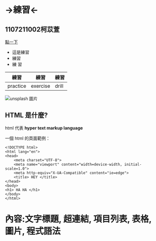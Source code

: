 # →練習←
## 1107211002柯苡萱

[點一下](https://www.youtube.com/?gl=TW&hl=zh-TW)

* 這是練習 
* 練習
* 練 習

| 練習   | 練習      |    練習      |
|-------|-----------|--------------|
| practice     | exercise       |   drill |

![unsplash 圖片](https://images.fineartamerica.com/images/artworkimages/mediumlarge/2/sad-cute-cat-smart-ht.jpg )

## HTML 是什麼?

html 代表 **hyper text markup language**

一個 html 的頁面範例：

    <!DOCTYPE html>
    <html lang="en">
    <head>
        <meta charset="UTF-8">
        <meta name="viewport" content="width=device-width, initial-scale=1.0">
        <meta http-equiv="X-UA-Compatible" content="ie=edge">
        <title> HEY </title>
    </head>
    <body>
    <h1> HA HA </h1>
    </body>
    </html>




# 內容:文字標題, 超連結, 項目列表, 表格, 圖片, 程式語法
